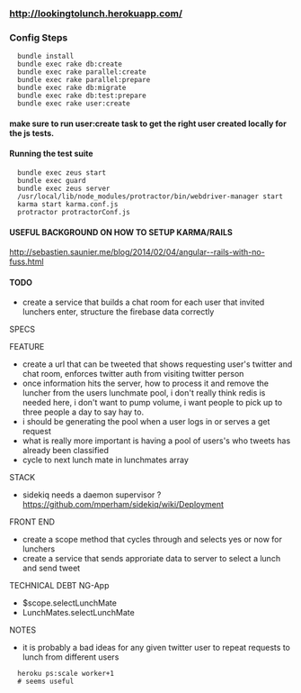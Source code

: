 ### http://lookingtolunch.herokuapp.com/

### Config Steps

```
  bundle install
  bundle exec rake db:create
  bundle exec rake parallel:create
  bundle exec rake parallel:prepare
  bundle exec rake db:migrate
  bundle exec rake db:test:prepare
  bundle exec rake user:create
```

#### make sure to run user:create task to get the right user created locally for the js tests.

#### Running the test suite


```
  bundle exec zeus start
  bundle exec guard
  bundle exec zeus server
  /usr/local/lib/node_modules/protractor/bin/webdriver-manager start
  karma start karma.conf.js
  protractor protractorConf.js
```

#### USEFUL BACKGROUND ON HOW TO SETUP KARMA/RAILS
http://sebastien.saunier.me/blog/2014/02/04/angular--rails-with-no-fuss.html


#### TODO

- create a service that builds a chat room for each user that invited lunchers enter, structure the firebase data correctly


SPECS

FEATURE

  - create a url that can be tweeted that shows requesting user's twitter and chat room, enforces twitter auth from visiting twitter person
  - once information hits the server, how to process it and remove the luncher from the users lunchmate pool, i don't really think redis is needed here, i don't want to pump volume, i want people to pick up to three people a day to say hay to. 
  - i should be generating the pool when a user logs in or serves a get request
  - what is really more important is having a pool of users's who tweets has already been classified
  - cycle to next lunch mate in lunchmates array

STACK

  - sidekiq needs a daemon supervisor ? https://github.com/mperham/sidekiq/wiki/Deployment


FRONT END
  - create a scope method that cycles through and selects yes or now for lunchers
  - create a service that sends approriate data to server to select a lunch and send tweet

TECHNICAL DEBT
  NG-App
  - $scope.selectLunchMate
  - LunchMates.selectLunchMate 

NOTES

  - it is probably a bad ideas for any given twitter user to repeat requests to lunch from different users

```
  heroku ps:scale worker+1
  # seems useful
```
